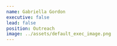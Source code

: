 ```yaml
---
name: Gabriella Gordon
executive: false
lead: false
position: Outreach
image: ../assets/default_exec_image.png
---
```

